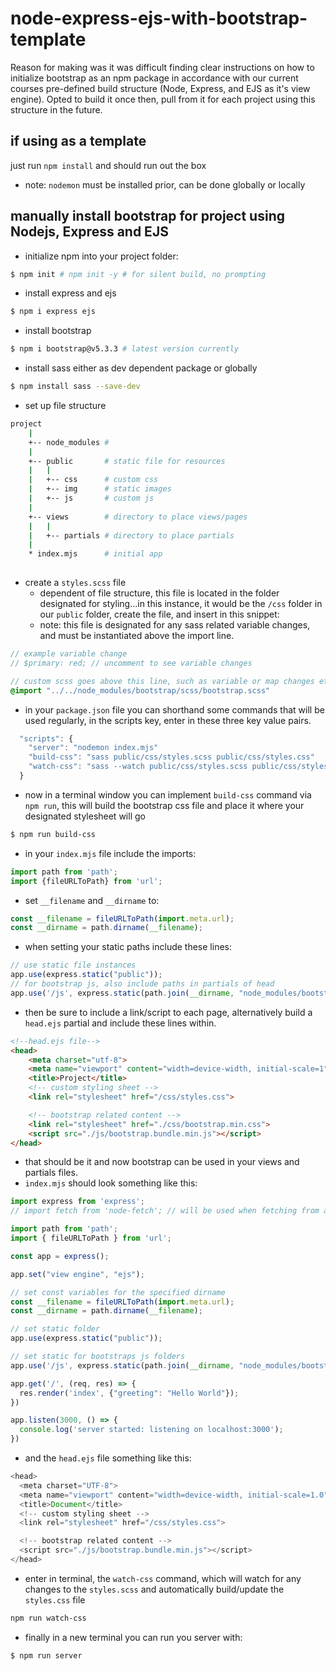 # node-express-ejs-with-bootstrap-template
Reason for making was it was difficult finding clear instructions on how to initialize bootstrap as an npm package in accordance with our current courses pre-defined build structure (Node, Express, and EJS as it's view engine). Opted to build it once then, pull from it for each project using this structure in the future.

## if using as a template
just run `npm install` and should run out the box
- note: `nodemon` must be installed prior, can be done globally or locally

## manually install bootstrap for project using Nodejs, Express and EJS
-  initialize npm into your project folder:
```bash
$ npm init # npm init -y # for silent build, no prompting
```

- install express and ejs
```bash
$ npm i express ejs
```

- install bootstrap
```bash
$ npm i bootstrap@v5.3.3 # latest version currently
```
- install sass either as dev dependent package or globally
```bash
$ npm install sass --save-dev
```
- set up file structure
```bash
project
	|
	+-- node_modules # 
	|
	+-- public       # static file for resources
	|	|
	|	+-- css      # custom css
	|	+-- img      # static images
	|	+-- js       # custom js
	|
	+-- views        # directory to place views/pages
	|	|
	|	+-- partials # directory to place partials
	|
	* index.mjs      # initial app
	
```
- create a `styles.scss` file
  - dependent of file structure, this file is located in the folder designated for styling...in this instance, it would be the `/css` folder in our `public` folder, create the file, and insert in this snippet:
  - note: this file is designated for any sass related variable changes, and must be instantiated above the import line.
```scss
// example variable change
// $primary: red; // uncomment to see variable changes

// custom scss goes above this line, such as variable or map changes etc...
@import "../../node_modules/bootstrap/scss/bootstrap.scss"
```
- in your `package.json` file you can shorthand some commands that will be used regularly, in the scripts key, enter in these three key value pairs.
```js
  "scripts": {
    "server": "nodemon index.mjs"
    "build-css": "sass public/css/styles.scss public/css/styles.css"
    "watch-css": "sass --watch public/css/styles.scss public/css/styles.css"
  }
```
- now in a terminal window you can implement `build-css` command via `npm run`, this will build the bootstrap css file and place it where your designated stylesheet will go
```bash
$ npm run build-css
```


- in your `index.mjs` file include the imports:
```js
import path from 'path';
import {fileURLToPath} from 'url';
```

- set `__filename` and `__dirname` to:
```js
const __filename = fileURLToPath(import.meta.url);
const __dirname = path.dirname(__filename);
```

- when setting your static paths include these lines:
```js
// use static file instances
app.use(express.static("public"));
// for bootstrap js, also include paths in partials of head
app.use('/js', express.static(path.join(__dirname, "node_modules/bootstrap/dist/js")))
```

- then be sure to include a link/script to each page, alternatively build a `head.ejs` partial and include these lines within.
```html
<!--head.ejs file-->
<head>
    <meta charset="utf-8">
    <meta name="viewport" content="width=device-width, initial-scale=1">
    <title>Project</title>
    <!-- custom styling sheet -->
    <link rel="stylesheet" href="/css/styles.css">

	<!-- bootstrap related content -->
    <link rel="stylesheet" href="./css/bootstrap.min.css">
    <script src="./js/bootstrap.bundle.min.js"></script>
</head>
```

- that should be it and now bootstrap can be used in your views and partials files.
- `index.mjs` should look something like this:
```js
import express from 'express';
// import fetch from 'node-fetch'; // will be used when fetching from api's

import path from 'path';
import { fileURLToPath } from 'url';

const app = express();

app.set("view engine", "ejs");

// set const variables for the specified dirname
const __filename = fileURLToPath(import.meta.url);
const __dirname = path.dirname(__filename);

// set static folder
app.use(express.static("public"));

// set static for bootstraps js folders
app.use('/js', express.static(path.join(__dirname, "node_modules/bootstrap/dist/js")));

app.get('/', (req, res) => {
  res.render('index', {"greeting": "Hello World"});
})

app.listen(3000, () => {
  console.log('server started: listening on localhost:3000');
})
```
- and the `head.ejs` file something like this:
```js
<head>
  <meta charset="UTF-8">
  <meta name="viewport" content="width=device-width, initial-scale=1.0">
  <title>Document</title>
  <!-- custom styling sheet -->
  <link rel="stylesheet" href="/css/styles.css">

  <!-- bootstrap related content -->
  <script src="./js/bootstrap.bundle.min.js"></script>
</head>
```
- enter in terminal, the `watch-css` command, which will watch for any changes to the `styles.scss` and automatically build/update the `styles.css` file
```bash
npm run watch-css
```
- finally in a new terminal you can run you server with:
```bash
$ npm run server
```
